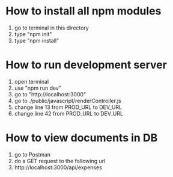 # How to install all npm modules

1. go to terminal in this directory
2. type "npm init"
3. type "npm install"

# How to run development server

1. open terminal
2. use "npm run dev"
3. go to "http://localhost:3000"
4. go to ./public/javascript/renderController.js
5. change line 13 from PROD_URL to DEV_URL
6. change line 42 from PROD_URL to DEV_URL

# How to view documents in DB

1. go to Postman
2. do a GET request to the following url
3. http://localhost:3000/api/expenses
